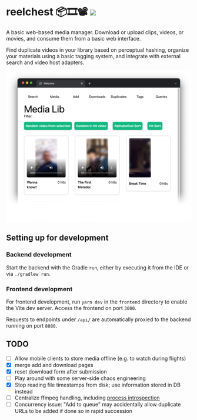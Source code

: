 # reelchest 📦🎞️📽️ ![](https://img.shields.io/badge/-in%20early%20development!-blueviolet)

A basic web-based media manager. Download or upload clips, videos, or movies, and consume them from a basic web
interface.

Find duplicate videos in your library based on perceptual hashing, organize your materials using a basic tagging system,
and integrate with external search and video host adapters.

![](screenshot.png)

## Setting up for development

### Backend development
Start the backend with the Gradle `run`, either by executing it from the IDE or via `./gradlew run`.

### Frontend development
For frontend development, run `yarn dev` in the `frontend` directory to enable the Vite dev server. Access the frontend on port `3000`.

Requests to endpoints under `/api/` are automatically proxied to the backend running on port `8080`.

## TODO

- [ ] Allow mobile clients to store media offline (e.g. to watch during flights)
- [x] merge add and download pages
- [x] reset download form after submission
- [ ] Play around with some server-side chaos engineering
- [x] Stop reading file timestamps from disk; use information stored in DB instead
- [ ] Centralize ffmpeg handling,
  including [process introspection](https://stackoverflow.com/questions/43978018/ffmpeg-get-machine-readable-output)
- [ ] Concurrency issue: "Add to queue" may accidentally allow duplicate URLs to be added if done so in rapid succession
